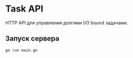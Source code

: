 # Task API

HTTP API для управления долгими I/O bound задачами.

## Запуск сервера

```bash
go run main.go
```
